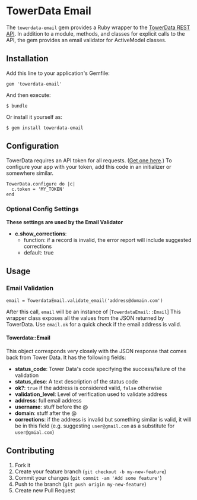 # TowerData Email

The `towerdata-email` gem provides a Ruby wrapper to the [TowerData REST API](http://www.towerdata.com/api). In addition to a module, methods, and classes for explicit calls to the API, the gem provides an email validator for ActiveModel classes.

## Installation

Add this line to your application's Gemfile:

    gem 'towerdata-email'

And then execute:

    $ bundle

Or install it yourself as:

    $ gem install towerdata-email

## Configuration

TowerData requires an API token for all requests. ([Get one here](http://info.towerdata.com/real-time-free-trial).) To configure your app with your token, add this code in an initializer or somewhere similar.

    TowerData.configure do |c|
      c.token = 'MY_TOKEN'
    end

### Optional Config Settings

**These settings are used by the Email Validator**
* **c.show_corrections**:
  * function: if a record is invalid, the error report will include suggested corrections
  * default: true

## Usage

### Email Validation

    email = TowerdataEmail.validate_email('address@domain.com')

After this call, `email` will be an instance of [`TowerdataEmail::Email`] This wrapper class exposes all the values from the JSON returned by TowerData. Use `email.ok` for a quick check if the email address is valid.

#### Towerdata::Email
This object corresponds very closely with the JSON response that comes back from Tower Data. It has the following fields:

* **status_code**:       Tower Data's code specifying the success/failure of the validation
* **status_desc**:       A text description of the status code
* **ok?**:               `true` if the address is considered valid, `false` otherwise
* **validation_level**:  Level of verification used to validate address
* **address**:           full email address
* **username**:          stuff before the @
* **domain**:            stuff after the @
* **corrections**:       if the address is invalid but something similar is valid, it will be in this field
 (e.g. suggesting `user@gmail.com` as a substitute for `user@gmial.com`)


## Contributing

1. Fork it
2. Create your feature branch (`git checkout -b my-new-feature`)
3. Commit your changes (`git commit -am 'Add some feature'`)
4. Push to the branch (`git push origin my-new-feature`)
5. Create new Pull Request